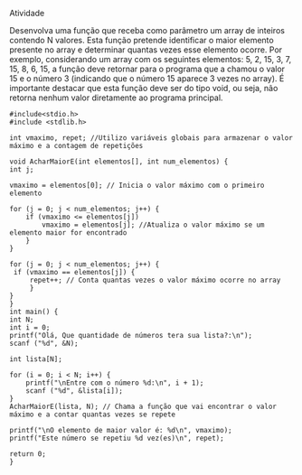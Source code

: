 Atividade

Desenvolva uma função que receba como parâmetro um array de inteiros contendo N valores. Esta função pretende identificar o maior elemento presente no array e determinar quantas vezes esse elemento ocorre. Por exemplo, considerando um array com os seguintes elementos: 5, 2, 15, 3, 7, 15, 8, 6, 15, a função deve retornar para o programa que a chamou o valor 15 e o número 3 (indicando que o número 15 aparece 3 vezes no array). É importante destacar que esta função deve ser do tipo void, ou seja, não retorna nenhum valor diretamente ao programa principal.



    #include<stdio.h>
    #include <stdlib.h>

    int vmaximo, repet; //Utilizo variáveis globais para armazenar o valor máximo e a contagem de repetições

    void AcharMaiorE(int elementos[], int num_elementos) {
    int j;
    
    vmaximo = elementos[0]; // Inicia o valor máximo com o primeiro elemento

    for (j = 0; j < num_elementos; j++) {
        if (vmaximo <= elementos[j])
            vmaximo = elementos[j]; //Atualiza o valor máximo se um elemento maior for encontrado
        }
    }

    for (j = 0; j < num_elementos; j++) {
     if (vmaximo == elementos[j]) {
         repet++; // Conta quantas vezes o valor máximo ocorre no array
         }
    }
    }
    int main() {
    int N;
    int i = 0;
    printf("Olá, Que quantidade de números tera sua lista?:\n");
    scanf ("%d", &N);

    int lista[N];

    for (i = 0; i < N; i++) {
        printf("\nEntre com o número %d:\n", i + 1);
        scanf ("%d", &lista[i]);
    }
    AcharMaiorE(lista, N); // Chama a função que vai encontrar o valor máximo e a contar quantas vezes se repete 

    printf("\nO elemento de maior valor é: %d\n", vmaximo);
    printf("Este número se repetiu %d vez(es)\n", repet);

    return 0; 
    }
